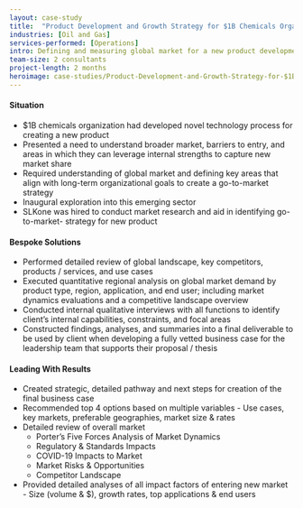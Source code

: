 ```yaml
---
layout: case-study
title:  "Product Development and Growth Strategy for $1B Chemicals Organization"
industries: [Oil and Gas]
services-performed: [Operations]
intro: Defining and measuring global market for a new product development in an emerging sector to support creation of business case
team-size: 2 consultants
project-length: 2 months
heroimage: case-studies/Product-Development-and-Growth-Strategy-for-$1B-Chemicals-Organization.jpg
---
```


#### Situation
- $1B chemicals organization had developed novel technology process for creating a new product
- Presented a need to understand broader market, barriers to entry, and areas in which they can leverage internal strengths to capture new market share
- Required understanding of global market and defining key areas that align with long-term organizational goals to create a go-to-market strategy
- Inaugural exploration into this emerging sector
- SLKone was hired to conduct market research and aid in identifying go-to-market- strategy for new product 

#### Bespoke Solutions
- Performed detailed review of global landscape, key competitors, products / services, and use cases
- Executed quantitative regional analysis on global market demand by product type, region, application, and end user; including market dynamics evaluations and a competitive landscape overview
- Conducted internal qualitative interviews with all functions to identify client’s internal capabilities, constraints, and focal areas
- Constructed findings, analyses, and summaries into a final deliverable to be used by client when developing a fully vetted business case for the leadership team that supports their proposal / thesis

#### Leading With Results
- Created strategic, detailed pathway and next steps for creation of the final business case 
- Recommended top 4 options based on multiple variables
      - Use cases, key markets, preferable geographies, market size & rates
- Detailed review of overall market
     - Porter’s Five Forces Analysis of Market Dynamics
     - Regulatory & Standards Impacts
     - COVID-19 Impacts to Market
     - Market Risks & Opportunities
     - Competitor Landscape
- Provided detailed analyses of all impact factors of entering new market
      - Size (volume & $), growth rates, top applications & end users
